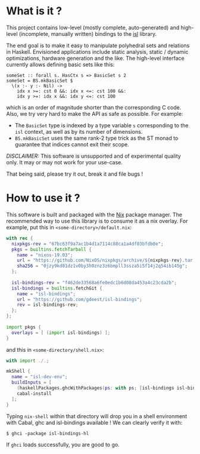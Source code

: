 # What is it ?

This project contains low-level (mostly complete, auto-generated) and high-level
(incomplete, manually written) bindings to the
[isl](http://isl.gforge.inria.fr/user.html) library.

The end goal is to make it easy to manipulate polyhedral sets and relations in
Haskell. Envisioned applications include static analysis, static / dynamic
optimizations, hardware generation and the like. The high-level interface
currently allows defining basic sets like this:

```
someSet :: forall s. HasCtx s => BasicSet s 2
someSet = BS.mkBasicSet $
  \(x :- y :- Nil) ->
    idx x >=: cst 0 &&: idx x <=: cst 100 &&:
    idx y >=: idx x &&: idx y <=: cst 100
```

which is an order of magnitude shorter than the corresponding C code. Also, we
try very hard to make the API as safe as possible. For example:

- The `BasicSet` type is indexed by a type variable `s` corresponding to the
  `isl` context, as well as by its number of dimensions.
- `BS.mkBasicSet` uses the same rank-2 type trick as the ST monad to guarantee
  that indices cannot exit their scope.

*DISCLAIMER:* This software is unsupported and of experimental quality only. It
may or may not work for your use-case.

That being said, please try it out, break it and file bugs !

# How to use it ?

This software is built and packaged with the [Nix](https://nixos.org) package
manager. The recommended way to use this library is to consume it as a nix
overlay. For example, put this in `<some-directory>/default.nix`:

```nix
with rec {
  nixpkgs-rev = "67bc63f9a7ac1b4d1a7114c88ca1a4df03bfdb0e";
  pkgs = builtins.fetchTarball {
    name = "nixos-19.03";
    url = "https://github.com/NixOS/nixpkgs/archive/${nixpkgs-rev}.tar.gz";
    sha256 = "0jzy9kd81dz1v0by3h0znz3z6bmpll3ssza5i5f14j2q54ib145g";
  };
 
  isl-bindings-rev = "f462de33568a6fe0edc1b6d08da453a4c23cda2b";
  isl-bindings = builtins.fetchGit {
    name = "isl-bindings";
    url = "https://github.com/gdeest/isl-bindings";
    rev = isl-bindings-rev;
  };
};
 
import pkgs {
  overlays = [ (import isl-bindings) ];
}
```

and this in `<some-directory/shell.nix>`:

```nix
with import ./.;

mkShell {
  name = "isl-dev-env";
  buildInputs = [
    (haskellPackages.ghcWithPackages(ps: with ps; [isl-bindings isl-bindings-hl]))
    cabal-install
  ];
}
```

Typing `nix-shell` within that directory will drop you in a shell environment
with Cabal, ghc and isl-bindings available ! We can clearly verify it with:

```
$ ghci -package isl-bindings-hl
```

If `ghci` loads successfully, you are good to go.
